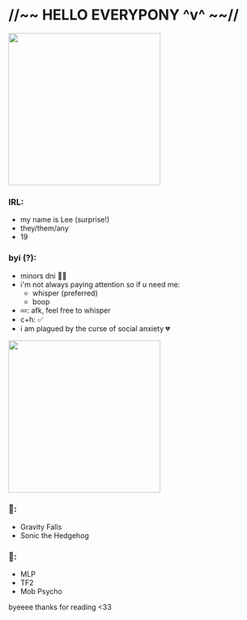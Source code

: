 # //~~ HELLO EVERYPONY ^v^ ~~//

<img src="https://img1.picmix.com/output/pic/normal/7/8/2/9/11929287_b3935.gif" width="300" />

### IRL:
- my name is Lee (surprise!)
- they/them/any
- 19

### byi (?):
- minors dni 🫵🔞
- i'm not always paying attention so if u need me:
    * whisper (preferred)
    * boop
- 💤: afk, feel free to whisper
- c+h: ✅
- i am plagued by the curse of social anxiety 💔

<img src="https://i.pinimg.com/736x/32/50/e3/3250e3e7011871b2dfa94583789ed770.jpg" width="300" />

 ### 🥇:
 - Gravity Falls
 - Sonic the Hedgehog

### 🥈:
 - MLP
 - TF2
 - Mob Psycho

byeeee thanks for reading <33

